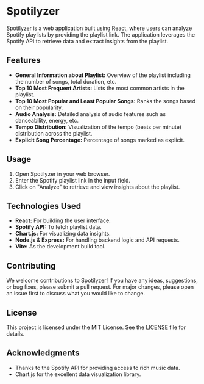 # Spotilyzer

[Spotilyzer](https://adityasc9.github.io/spotilyzer) is a web application built using React, where users can analyze Spotify playlists by providing the playlist link. The application leverages the Spotify API to retrieve data and extract insights from the playlist.

## Features

- **General Information about Playlist:** Overview of the playlist including the number of songs, total duration, etc.
- **Top 10 Most Frequent Artists:** Lists the most common artists in the playlist.
- **Top 10 Most Popular and Least Popular Songs:** Ranks the songs based on their popularity.
- **Audio Analysis:** Detailed analysis of audio features such as danceability, energy, etc.
- **Tempo Distribution:** Visualization of the tempo (beats per minute) distribution across the playlist.
- **Explicit Song Percentage:** Percentage of songs marked as explicit.

## Usage

1. Open Spotilyzer in your web browser.
2. Enter the Spotify playlist link in the input field.
3. Click on "Analyze" to retrieve and view insights about the playlist.

## Technologies Used

- **React:** For building the user interface.
- **Spotify API:** To fetch playlist data.
- **Chart.js:** For visualizing data insights.
- **Node.js & Express:** For handling backend logic and API requests.
- **Vite:** As the development build tool.

## Contributing

We welcome contributions to Spotilyzer! If you have any ideas, suggestions, or bug fixes, please submit a pull request. For major changes, please open an issue first to discuss what you would like to change.

## License

This project is licensed under the MIT License. See the [LICENSE](LICENSE) file for details.

## Acknowledgments

- Thanks to the Spotify API for providing access to rich music data.
- Chart.js for the excellent data visualization library.

